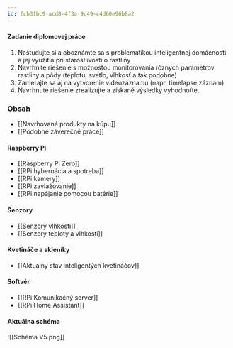 ```yaml
---
id: fcb3fbc9-acd8-4f3a-9c49-c4d60e96b8a2
---
```

#### Zadanie diplomovej práce
1. Naštudujte si a oboznámte sa s problematikou inteligentnej domácnosti a jej využitia pri starostlivosti o rastliny
2. Navrhnite riešenie s možnosťou monitorovania rôznych parametrov rastliny a pôdy (teplotu, svetlo, vlhkosť a tak podobne)
3. Zamerajte sa aj na vytvorenie videozáznamu (napr. timelapse záznam)
4. Navrhnuté riešenie zrealizujte a získané výsledky vyhodnoťte.

### Obsah
- [[Navrhované produkty na kúpu]]
- [[Podobné záverečné práce]]

#### Raspberry Pi
- [[Raspberry Pi Zero]]
- [[RPi hybernácia a spotreba]]
- [[RPi kamery]]
- [[RPi zavlažovanie]]
- [[RPi napájanie pomocou batérie]]

#### Senzory
- [[Senzory vlhkosti]]
- [[Senzory teploty a vlhkosti]]

#### Kvetináče a skleníky
- [[Aktuálny stav inteligentých kvetináčov]]

#### Softvér
- [[RPi Komunikačný server]]
- [[RPi Home Assistant]]

#### Aktuálna schéma
![[Schéma V5.png]]
